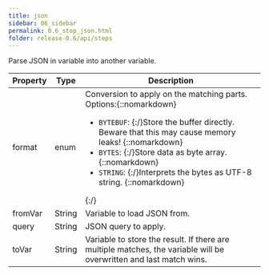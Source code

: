 ```yaml
---
title: json
sidebar: 06_sidebar
permalink: 0.6_step_json.html
folder: release-0.6/api/steps
---
```


Parse JSON in variable into another variable. 

| Property | Type | Description |
| ------- | ------- | -------- |
| format | enum | Conversion to apply on the matching parts. <br>Options:{::nomarkdown}<ul><li><code>BYTEBUF</code>: {:/}Store the buffer directly. Beware that this may cause memory leaks! {::nomarkdown}</li><li><code>BYTES</code>: {:/}Store data as byte array. {::nomarkdown}</li><li><code>STRING</code>: {:/}Interprets the bytes as UTF-8 string. {::nomarkdown}</li></ul>{:/} |
| fromVar | String | Variable to load JSON from.  |
| query | String | JSON query to apply.  |
| toVar | String | Variable to store the result. If there are multiple matches, the variable will be overwritten and last match wins.  |

